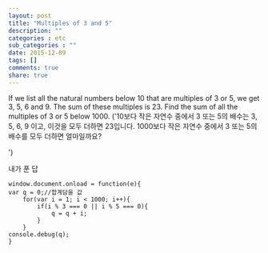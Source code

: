 ```yaml
---
layout: post
title: "Multiples of 3 and 5"
description: ""
categories : etc
sub_categories : ""
date: 2015-12-09
tags: []
comments: true
share: true
---
```


If we list all the natural numbers below 10 that are multiples of 3 or 5, we
get 3, 5, 6 and 9. The sum of these multiples is 23. Find the sum of all the
multiples of 3 or 5 below 1000. ('10보다 작은 자연수 중에서 3 또는 5의 배수는 3, 5, 6, 9 이고,
이것을 모두 더하면 23입니다. 1000보다 작은 자연수 중에서 3 또는 5의 배수를 모두 더하면 얼마일까요?

')

  

내가 푼 답

  

    window.document.onload = function(e){
    var q = 0;//합계담을 값
        for(var i = 1; i < 1000; i++){
            if(i % 3 === 0 || i % 5 === 0){
                q = q + i;
            }
        }
    console.debug(q);
    }

  

